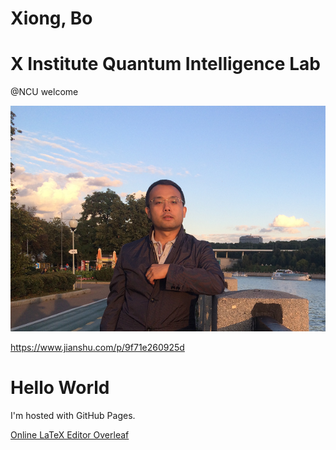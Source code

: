 # Xiong, Bo

# X Institute Quantum Intelligence Lab

@NCU
welcome

![My_Pic2](README.assets/My_Pic2.png)

<html>
<html>
<body>

https://www.jianshu.com/p/9f71e260925d

<h1>Hello World</h1>
<p>I'm hosted with GitHub Pages.</p>
<a href="https://www.overleaf.com?r=aef8cb5c&rm=d&rs=b">Online LaTeX Editor Overleaf</a>

</body>
</html>

